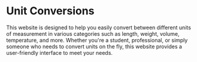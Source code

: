 # Unit Conversions
This website is designed to help you easily convert between different units of measurement in various categories such as length, weight, volume, temperature, and more. Whether you're a student, professional, or simply someone who needs to convert units on the fly, this website provides a user-friendly interface to meet your needs.

